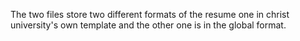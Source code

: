 The two files store two different formats of the resume one in christ university's own template and the other one is in the global format.
